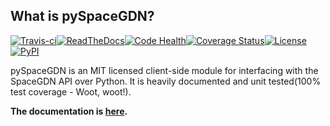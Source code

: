 ## What is pySpaceGDN?
[![Travis-ci](http://img.shields.io/travis/totokaka/pySpaceGDN.svg?style=flat-square)](https://travis-ci.org/totokaka/pySpaceGDN/)[![ReadTheDocs](http://img.shields.io/badge/docs-v2.0-brightgreen.svg?style=flat-square)](http://pyspacegdn.readthedocs.org/en/v2.0/)[![Code Health](http://img.shields.io/badge/health-96%-brightgreen.svg?style=flat-square)](https://landscape.io/github/totokaka/pySpaceGDN/master)[![Coverage Status](http://img.shields.io/coveralls/totokaka/pySpaceGDN.svg?style=flat-square)](https://coveralls.io/r/totokaka/pySpaceGDN?branch=master)[![License](http://img.shields.io/badge/license-MIT-blue.svg?style=flat-square)](http://opensource.org/licenses/mit-license.php)[![PyPI](http://img.shields.io/pypi/v/pySpaceGDN.svg?style=flat-square)](https://pypi.python.org/pypi/pySpaceGDN)

pySpaceGDN is an MIT licensed client-side module for interfacing with the SpaceGDN API over Python. It is heavily documented and unit tested(100% test coverage - Woot, woot!).

**The documentation is [here](http://pyspacegdn.readthedocs.org/en/latest/).**
